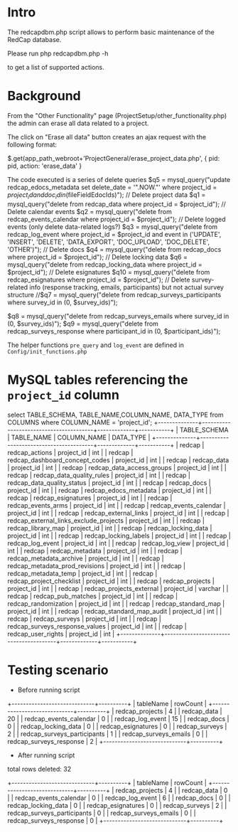 
Intro
====

The redcapdbm.php script allows to perform basic maintenance 
of the RedCap database.

Please run 
	php redcapdbm.php -h 

to get a list of supported actions.

Background
====

From the "Other Functionality" page (ProjectSetup/other_functionality.php)
the admin can erase all data related to a project.

The click on "Erase all data" button creates an ajax request with the following format:
   
   $.get(app_path_webroot+'ProjectGeneral/erase_project_data.php', { pid: pid, action: 'erase_data' }


The code executed is a series of delete queries
   $q5 = mysql_query("update redcap_edocs_metadata set delete_date = '".NOW."' where project_id = $project_id and doc_id in ($fileFieldEdocIds)");
   // Delete project data
   $q1 = mysql_query("delete from redcap_data where project_id = $project_id");
   // Delete calendar events
   $q2 = mysql_query("delete from redcap_events_calendar where project_id = $project_id");
   // Delete logged events (only delete data-related logs?)
   $q3 = mysql_query("delete from redcap_log_event where project_id = $project_id and event in ('UPDATE', 'INSERT', 'DELETE', 'DATA_EXPORT', 'DOC_UPLOAD', 'DOC_DELETE', 'OTHER')");
   // Delete docs
   $q4 = mysql_query("delete from redcap_docs where project_id = $project_id");
   // Delete locking data
   $q6 = mysql_query("delete from redcap_locking_data where project_id = $project_id");
   // Delete esignatures
   $q10 = mysql_query("delete from redcap_esignatures where project_id = $project_id");
   // Delete survey-related info (response tracking, emails, participants) but not actual survey structure
   //$q7 = mysql_query("delete from redcap_surveys_participants where survey_id in (0, $survey_ids)");

   $q8 = mysql_query("delete from redcap_surveys_emails where survey_id in (0, $survey_ids)");
   $q9 = mysql_query("delete from redcap_surveys_response where participant_id in (0, $participant_ids)");


The helper functions `pre_query` and `log_event`
are defined in `Config/init_functions.php`


MySQL tables referencing the `project_id` column
================================================

select TABLE_SCHEMA, TABLE_NAME,COLUMN_NAME, DATA_TYPE from COLUMNS where COLUMN_NAME = 'project_id';
+--------------+----------------------------------------+-------------+-----------+
| TABLE_SCHEMA | TABLE_NAME                             | COLUMN_NAME | DATA_TYPE |
+--------------+----------------------------------------+-------------+-----------+
| redcap       | redcap_actions                         | project_id  | int       |
| redcap       | redcap_dashboard_concept_codes         | project_id  | int       |
| redcap       | redcap_data                            | project_id  | int       |
| redcap       | redcap_data_access_groups              | project_id  | int       |
| redcap       | redcap_data_quality_rules              | project_id  | int       |
| redcap       | redcap_data_quality_status             | project_id  | int       |
| redcap       | redcap_docs                            | project_id  | int       |
| redcap       | redcap_edocs_metadata                  | project_id  | int       |
| redcap       | redcap_esignatures                     | project_id  | int       |
| redcap       | redcap_events_arms                     | project_id  | int       |
| redcap       | redcap_events_calendar                 | project_id  | int       |
| redcap       | redcap_external_links                  | project_id  | int       |
| redcap       | redcap_external_links_exclude_projects | project_id  | int       |
| redcap       | redcap_library_map                     | project_id  | int       |
| redcap       | redcap_locking_data                    | project_id  | int       |
| redcap       | redcap_locking_labels                  | project_id  | int       |
| redcap       | redcap_log_event                       | project_id  | int       |
| redcap       | redcap_log_view                        | project_id  | int       |
| redcap       | redcap_metadata                        | project_id  | int       |
| redcap       | redcap_metadata_archive                | project_id  | int       |
| redcap       | redcap_metadata_prod_revisions         | project_id  | int       |
| redcap       | redcap_metadata_temp                   | project_id  | int       |
| redcap       | redcap_project_checklist               | project_id  | int       |
| redcap       | redcap_projects                        | project_id  | int       |
| redcap       | redcap_projects_external               | project_id  | varchar   |
| redcap       | redcap_pub_matches                     | project_id  | int       |
| redcap       | redcap_randomization                   | project_id  | int       |
| redcap       | redcap_standard_map                    | project_id  | int       |
| redcap       | redcap_standard_map_audit              | project_id  | int       |
| redcap       | redcap_surveys                         | project_id  | int       |
| redcap       | redcap_surveys_response_values         | project_id  | int       |
| redcap       | redcap_user_rights                     | project_id  | int       |
+--------------+----------------------------------------+-------------+-----------+


Testing scenario
========

- Before running script

+-----------------------------+----------+
| tableName                   | rowCount |
+-----------------------------+----------+
| redcap_projects             |        4 |
| redcap_data                 |       20 |
| redcap_events_calendar      |        0 |
| redcap_log_event            |       15 |
| redcap_docs                 |        0 |
| redcap_locking_data         |        0 |
| redcap_esignatures          |        0 |
| redcap_surveys              |        2 |
| redcap_surveys_participants |        1 |
| redcap_surveys_emails       |        0 |
| redcap_surveys_response     |        2 |
+-----------------------------+----------+

- After running script

total rows deleted: 32

+-----------------------------+----------+
| tableName                   | rowCount |
+-----------------------------+----------+
| redcap_projects             |        4 |
| redcap_data                 |        0 |
| redcap_events_calendar      |        0 |
| redcap_log_event            |        6 |
| redcap_docs                 |        0 |
| redcap_locking_data         |        0 |
| redcap_esignatures          |        0 |
| redcap_surveys              |        2 |
| redcap_surveys_participants |        0 |
| redcap_surveys_emails       |        0 |
| redcap_surveys_response     |        0 |
+-----------------------------+----------+

